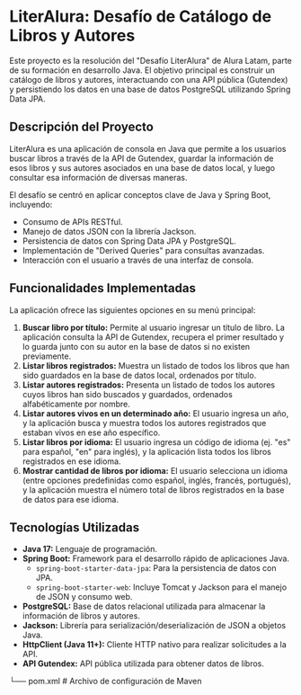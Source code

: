 # LiterAlura: Desafío de Catálogo de Libros y Autores

Este proyecto es la resolución del "Desafío LiterAlura" de Alura Latam, parte de su formación en desarrollo Java. El objetivo principal es construir un catálogo de libros y autores, interactuando con una API pública (Gutendex) y persistiendo los datos en una base de datos PostgreSQL utilizando Spring Data JPA.

## Descripción del Proyecto

LiterAlura es una aplicación de consola en Java que permite a los usuarios buscar libros a través de la API de Gutendex, guardar la información de esos libros y sus autores asociados en una base de datos local, y luego consultar esa información de diversas maneras.

El desafío se centró en aplicar conceptos clave de Java y Spring Boot, incluyendo:
* Consumo de APIs RESTful.
* Manejo de datos JSON con la librería Jackson.
* Persistencia de datos con Spring Data JPA y PostgreSQL.
* Implementación de "Derived Queries" para consultas avanzadas.
* Interacción con el usuario a través de una interfaz de consola.

## Funcionalidades Implementadas

La aplicación ofrece las siguientes opciones en su menú principal:

1.  **Buscar libro por título:** Permite al usuario ingresar un título de libro. La aplicación consulta la API de Gutendex, recupera el primer resultado y lo guarda junto con su autor en la base de datos si no existen previamente.
2.  **Listar libros registrados:** Muestra un listado de todos los libros que han sido guardados en la base de datos local, ordenados por título.
3.  **Listar autores registrados:** Presenta un listado de todos los autores cuyos libros han sido buscados y guardados, ordenados alfabéticamente por nombre.
4.  **Listar autores vivos en un determinado año:** El usuario ingresa un año, y la aplicación busca y muestra todos los autores registrados que estaban vivos en ese año específico.
5.  **Listar libros por idioma:** El usuario ingresa un código de idioma (ej. "es" para español, "en" para inglés), y la aplicación lista todos los libros registrados en ese idioma.
6.  **Mostrar cantidad de libros por idioma:** El usuario selecciona un idioma (entre opciones predefinidas como español, inglés, francés, portugués), y la aplicación muestra el número total de libros registrados en la base de datos para ese idioma.

## Tecnologías Utilizadas

* **Java 17:** Lenguaje de programación.
* **Spring Boot:** Framework para el desarrollo rápido de aplicaciones Java.
    * `spring-boot-starter-data-jpa`: Para la persistencia de datos con JPA.
    * `spring-boot-starter-web`: Incluye Tomcat y Jackson para el manejo de JSON y consumo web.
* **PostgreSQL:** Base de datos relacional utilizada para almacenar la información de libros y autores.
* **Jackson:** Librería para serialización/deserialización de JSON a objetos Java.
* **HttpClient (Java 11+):** Cliente HTTP nativo para realizar solicitudes a la API.
* **API Gutendex:** API pública utilizada para obtener datos de libros.


└── pom.xml                             # Archivo de configuración de Maven

